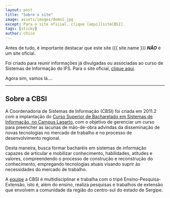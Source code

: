 ```yaml
---
layout: post
title: "Sobre o site"
image: assets/images/demo1.jpg
except: Para o site oficial, clique [aqui][siteCBSI].
tags: [sticky]
author: chico
---
```

 
Antes de tudo, é importante destacar que este site ({{ site.name }}) ***NÃO*** é um site oficial.

Foi criado para reunir informações já divulgadas ou associadas ao curso de Sistemas de Informação do IFS. Para o site oficial, [clique aqui][siteCBSI].

Agora sim, vamos lá....

---

## Sobre a CBSI

A Coordenadoria de Sistemas de Informação (CBSI) foi criada em 2011.2 com a implantação do [Curso Superior de Bacharelado em Sistemas de Informação, no Campus Lagarto][siteCBSI], com o objetivo de gerenciar um curso para preencher as lacunas de mão-de-obra advindas da disseminação de novas tecnologias no mercado de trabalho e no processo de desenvolvimento regional.

Desta maneira, busca formar bacharéis em sistemas de informação capazes de articular e mobilizar conhecimento, habilidades, atitudes e valores, compreendendo o processo de construção e reconstrução do conhecimento, empregando tecnologias atuais visando suprir às necessidades do mercado de trabalho.

A [equipe] a CBSI é multidisciplinar e trabalha com o tripé Ensino-Pesquisa-Extensão, isto é, além do ensino, realiza pesquisas e trabalhos de extensão que envolvem a comunidade da região do centro-sul do estado de Sergipe.


[equipe]: {{site.baseurl}}/equipe
[siteCBSI]: htttp://www.ifs.edu.br
